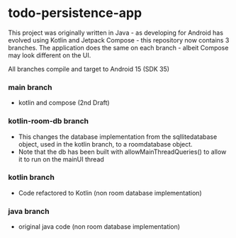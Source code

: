 # todo-persistence-app

This project was originally written in Java - as developing for Android has evolved 
using Kotlin and Jetpack Compose - this repository now contains 3 branches. The 
application does the same on each branch - albeit Compose may look different on the UI.

All branches compile and target to Android 15 (SDK 35)

### main branch
* kotlin and compose (2nd Draft)
### kotlin-room-db branch
* This changes the database implementation from the sqllitedatabase object, used in the kotlin branch, to a roomdatabase object.
* Note that the db has been built with allowMainThreadQueries() to allow it to run on the mainUI thread
### kotlin branch
* Code refactored to Kotlin (non room database implementation)
### java branch
* original java code (non room database implementation)